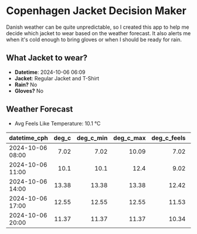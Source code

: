 
# Copenhagen Jacket Decision Maker

Danish weather can be quite unpredictable, so I created this app to help me decide which jacket to wear based on the weather forecast. 
It also alerts me when it's cold enough to bring gloves or when I should be ready for rain.

## What Jacket to wear?

- **Datetime**: 2024-10-06 06:09
- **Jacket**: Regular Jacket and T-Shirt
- **Rain?** No
- **Gloves?** No

## Weather Forecast
- Avg Feels Like Temperature: 10.1 °C

| datetime_cph     |   deg_c |   deg_c_min |   deg_c_max |   deg_c_feels | weather   | wind   | rain   |
|:-----------------|--------:|------------:|------------:|--------------:|:----------|:-------|:-------|
| 2024-10-06 08:00 |    7.02 |        7.02 |       10.09 |          7.02 | Clear     | Low    | None   |
| 2024-10-06 11:00 |   10.1  |       10.1  |       12.4  |          9.02 | Clear     | Low    | None   |
| 2024-10-06 14:00 |   13.38 |       13.38 |       13.38 |         12.42 | Clouds    | Low    | None   |
| 2024-10-06 17:00 |   12.55 |       12.55 |       12.55 |         11.53 | Clear     | Low    | None   |
| 2024-10-06 20:00 |   11.37 |       11.37 |       11.37 |         10.34 | Clear     | Low    | None   |
        